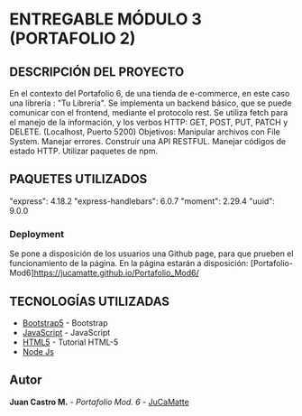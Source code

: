 # ENTREGABLE MÓDULO 3 (PORTAFOLIO 2)

## DESCRIPCIÓN DEL PROYECTO

En el contexto del Portafolio 6, de una tienda de e-commerce, en este caso una librería : "Tu Librería". Se implementa un backend básico, que se puede comunicar con el frontend, mediante el protocolo rest. Se utiliza  fetch para el manejo de la información, y los verbos HTTP: GET, POST, PUT, PATCH y DELETE. (Localhost, Puerto 5200)
Objetivos:
Manipular archivos con File System.
Manejar errores.
Construir una API RESTFUL.
Manejar códigos de estado HTTP.
Utilizar paquetes de npm.

## PAQUETES UTILIZADOS

"express": 4.18.2
"express-handlebars": 6.0.7
"moment": 2.29.4
"uuid": 9.0.0

### Deployment

Se pone a disposición de los usuarios una Github page, para que prueben el funcionamiento de la página.
En la página estarán a disposición: [Portafolio-Mod6]<https://jucamatte.github.io/Portafolio_Mod6/>

## TECNOLOGÍAS UTILIZADAS

* [Bootstrap5](https://getbootstrap.com) - Bootstrap
* [JavaScript](https://www.javascript.com/) - JavaScript
* [HTML5](https://developer.mozilla.org/es/docs/Glossary/HTML5/) - Tutorial HTML-5
* [Node Js](https:///nodejs.org/es)

## Autor

**Juan Castro M.** - _Portafolio Mod. 6_ - [JuCaMatte](https://github.com/JuCaMatte)
